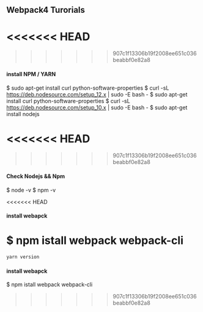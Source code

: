 ## Webpack4 Turorials

<<<<<<< HEAD
=======

>>>>>>> 907c1f13306b19f2008ee651c036beabbf0e82a8
#### install NPM / YARN
$ sudo apt-get install curl python-software-properties
$ curl -sL https://deb.nodesource.com/setup_12.x | sudo -E bash -
$ sudo apt-get install curl python-software-properties
$ curl -sL https://deb.nodesource.com/setup_10.x | sudo -E bash -
$ sudo apt-get install nodejs

<<<<<<< HEAD
=======

>>>>>>> 907c1f13306b19f2008ee651c036beabbf0e82a8
#### Check Nodejs && Npm
$ node -v
$ npm -v

<<<<<<< HEAD

#### install webapck
$ npm istall webpack webpack-cli
=======
```js
yarn version
```


#### install webapck
$ npm istall webpack webpack-cli

>>>>>>> 907c1f13306b19f2008ee651c036beabbf0e82a8
